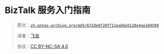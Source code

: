 # BizTalk 服务入门指南

> 原文：[`zh.annas-archive.org/md5/672de9f20ff11eabbe5128e4ae104589`](https://zh.annas-archive.org/md5/672de9f20ff11eabbe5128e4ae104589)
> 
> 译者：[飞龙](https://github.com/wizardforcel)
> 
> 协议：[CC BY-NC-SA 4.0](http://creativecommons.org/licenses/by-nc-sa/4.0/)